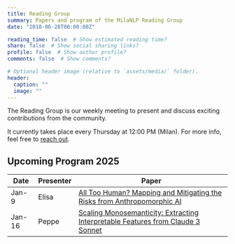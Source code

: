 ```yaml
---
title: Reading Group
summary: Papers and program of the MilaNLP Reading Group
date: "2018-06-28T00:00:00Z"

reading_time: false  # Show estimated reading time?
share: false  # Show social sharing links?
profile: false  # Show author profile?
comments: false  # Show comments?

# Optional header image (relative to `assets/media/` folder).
header:
  caption: ""
  image: ""
---
```


The Reading Group is our weekly meeting to present and discuss exciting contributions from the community.

It currently takes place every Thursday at 12:00 PM (Milan). For more info, feel free to [reach out](mailto:donya.rooein@unibocconi.it).

## Upcoming Program 2025

| Date | Presenter | Paper |
| ---- | ----------- | ---- | 
| Jan-9	| Elisa | [All Too Human? Mapping and Mitigating the Risks from Anthropomorphic AI](https://ojs.aaai.org/index.php/AIES/article/view/31613/33780)
| Jan-16	| Peppe |[Scaling Monosemanticity: Extracting Interpretable Features from Claude 3 Sonnet](https://transformer-circuits.pub/2024/scaling-monosemanticity/)




